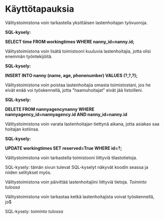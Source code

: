 # Käyttötapauksia


Välitystoimistona voin tarkastella yksittäisen lastenhoitajan työvuoroja.

**SQL-kysely:**

**SELECT time FROM workingtimes WHERE nanny_id=nanny.id;**



Välitystoimistona voin lisätä toimistooni kuuluvia lastenhoitajia, jotta olisi enemmän työntekijöitä.

**SQL-kysely:**

**INSERT INTO nanny (name, age, phonenumber) VALUES (?,?,?);**



Välitystoimistona voin poistaa lastenhoitajia omasta toimistostani, jos he eivät enää voi työskennellä, jotta "haamuhoitajat" eivät jää listoilleni.

**SQL-kysely:**

**DELETE FROM nannyagencynanny WHERE nannyagency_id=nannyagency.id AND nanny_id=nanny.id** 



Välitystoimistona voin varata lastenhoitajan tiettynä aikana, jotta asiakas saa hoitajan kotiinsa.

**SQL-kysely:**

**UPDATE workingtimes SET reserved=True WHERE id=?;** 



Välitystoimistona voin tarkastella toimistooni liittyviä tilastotietoja.

SQL-kysely: tämän sivun tulevat SQL-kyselyt näkyvät koodin seassa ja niiden selitykset myös.



Välitystoimistona voin päivittää lastenhoitajiini liittyviä tietoja. *Toiminto tulossa*



Välitystoimistona voin tarkastaa ketkä lastenhoitajista voivat työskennellä, jo$

SQL-kysely: *toiminto tulossa*



